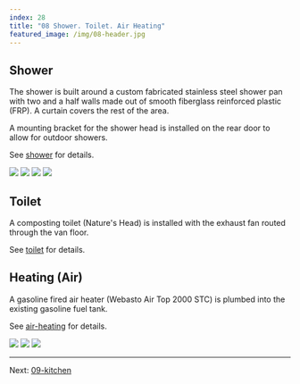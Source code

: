 ```yaml
---
index: 28
title: "08 Shower. Toilet. Air Heating"
featured_image: /img/08-header.jpg
---
```


## Shower

The shower is built around a custom fabricated stainless steel shower pan with two and a half walls made out of smooth fiberglass reinforced plastic (FRP). A curtain covers the rest of the area.

A mounting bracket for the shower head is installed on the rear door to allow for outdoor showers.

See [shower](shower.md) for details.

<div class='gallery' data-columns='3'>
	<img src="/img/08-header.jpg">
	<img src="/img/IMG_3508.jpg">
	<img src="/img/ladder-tire-rack-outside-shower.jpg">
	<img src="/img/shower-pan-3d.jpg">
</div>

## Toilet

A composting toilet (Nature's Head) is installed with the exhaust fan routed through the van floor.

See [toilet](toilet.md) for details.

## Heating (Air)

A gasoline fired air heater (Webasto Air Top 2000 STC) is plumbed into the existing gasoline fuel tank.

See [air-heating](air-heating.md) for details.

<div class='gallery' data-columns='3'>
	<img src="/img/heating-cover.jpeg">
	<img src="/img/heater-pump.jpeg">
	<img src="/img/IMG_1671.jpeg">
</div>

---

Next: [09-kitchen](09-kitchen.md)